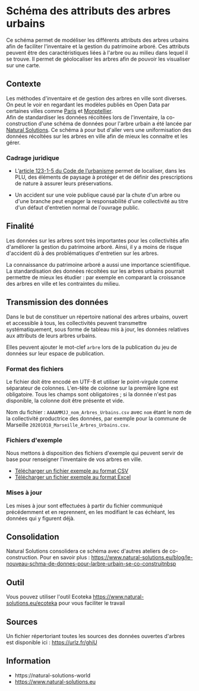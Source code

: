 # Schéma des attributs des arbres urbains

Ce schéma permet de modéliser les différents attributs des arbres urbains afin de faciliter l'inventaire et la gestion du patrimoine arboré. Ces attributs peuvent être des caractéristiques liées à l'arbre ou au milieu dans lequel il se trouve. Il permet de géolocaliser les arbres afin de pouvoir les visualiser sur une carte. 

## Contexte

Les méthodes d'inventaire et de gestion des arbres en ville sont diverses. On peut le voir en regardant les modèles publiés en Open Data par certaines villes comme [Paris](https://opendata.paris.fr/explore/dataset/les-arbres/information/?disjunctive.typeemplacement&disjunctive.arrondissement&disjunctive.libellefrancais&disjunctive.genre&disjunctive.espece&disjunctive.varieteoucultivar&disjunctive.stadedeveloppement&disjunctive.remarquable) et [Monptellier](https://data.montpellier3m.fr/dataset/arbres-dalignement-de-montpellier).  
Afin de standardiser les données récoltées lors de l'inventaire, la co-construction d'une schéma de données pour l'arbre urbain a été lancée par [Natural Solutions](https://www.natural-solutions.eu/qui-sommes-nous). Ce schéma à pour but d'aller vers une uniformisation des données récoltées sur les arbres en ville afin de mieux les connaitre et les gérer.   

### Cadrage juridique

* L’[article 123-1-5 du Code de l’urbanisme](https://www.legifrance.gouv.fr/codes/id/LEGIARTI000031105321/2015-08-19/) permet de localiser, dans les PLU, des éléments de paysage à protéger et de définir des prescriptions de nature à assurer leurs préservations.

* Un accident sur une voie publique causé par la chute d'un arbre ou d'une branche peut engager la responsabilité d'une collectivité au titre d'un défaut d'entretien normal de l'ouvrage public.

## Finalité

Les données sur les arbres sont très importantes pour les collectivités afin d'améliorer la gestion du patrimoine arboré. Ainsi, il y a moins de risque d'accident dû à des problématiques d'entretien sur les arbres. 

La connaissance du patrimoine arboré a aussi une importance scientifique. La standardisation des données récoltées sur les arbres urbains pourrait permettre de mieux les étudier : par exemple en comparant la croissance des arbres en ville et les contraintes du milieu.  

## Transmission des données

Dans le but de constituer un répertoire national des arbres urbains, ouvert et accessible à tous, les collectivités peuvent transmettre systématiquement, sous forme de tableau mis à jour, les données relatives aux attributs de leurs arbres urbains.

Elles peuvent ajouter le mot-clef `arbre` lors de la publication du jeu de données sur leur espace de publication.

### Format des fichiers
Le fichier doit être encodé en UTF-8 et utiliser le point-virgule comme séparateur de colonnes. L'en-tête de colonne sur la première ligne est obligatoire. Tous les champs sont obligatoires ; si la donnée n'est pas disponible, la colonne doit être présente et vide.

Nom du fichier : `AAAAMMJJ_nom_Arbres_Urbains.csv` avec `nom` étant le nom de la collectivité productrice des données, par exemple pour la commune de Marseille `20201018_Marseille_Arbres_Urbains.csv`.

### Fichiers d'exemple
Nous mettons à disposition des fichiers d'exemple qui peuvent servir de base pour renseigner l'inventaire de vos arbres en ville.

- [Télécharger un fichier exemple au format CSV](https://github.com/NaturalSolutions/schema-arbre/blob/master/exemple-valide.csv)
- [Télécharger un fichier exemple au format Excel](https://github.com/NaturalSolutions/schema-arbre/blob/master/exemple-valide.xlsx)

### Mises à jour
Les mises à jour sont effectuées à partir du fichier communiqué précédemment et en reprennent, en les modifiant le cas échéant, les données qui y figurent déjà.

## Consolidation
Natural Solutions consolidera ce schéma avec d'autres ateliers de co-construction. Pour en savoir plus : https://www.natural-solutions.eu/blog/le-nouveau-schma-de-donnes-pour-larbre-urbain-se-co-construitnbsp

## Outil 
Vous pouvez utiliser l'outil Ecoteka https://www.natural-solutions.eu/ecoteka pour vous faciliter le travail

## Sources
Un fichier répertoriant toutes les sources des données ouvertes d'arbres est disponible ici :
https://urlz.fr/ghiU

## Information 
- https://natural-solutions-world
- https://www.natural-solutions.eu

